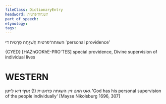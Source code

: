 ```yaml
---
fileClass: DictionaryEntry
headword: השגחה־פּרטית
part_of_speech: 
etymology: 
tags: 
---
```

השגחה־פּרטית
הַשְׁגָּחָה פְּרָטִית
די
'personal providence'

{CYED}
[HAZhGOKhE-PRO'TES] special providence, Divine supervision of individual lives

WESTERN
========

גאט האט זיין השגחה פראטית {!} אויף דיא לייטן
'God has his personal supervision of the people individually'
[Mayse Nikolsburg 1696, 307]
